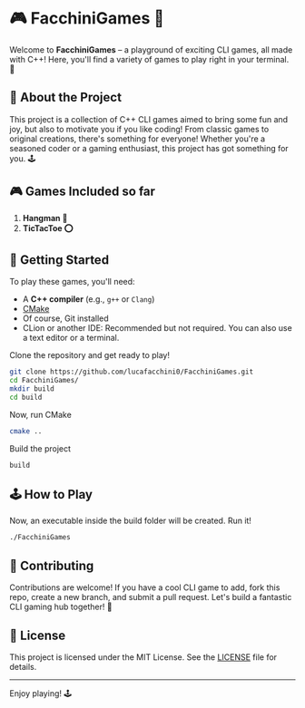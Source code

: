 # 🎮 FacchiniGames 🎲

Welcome to **FacchiniGames** – a playground of exciting CLI games, all made with C++! Here, you'll find a variety of games to play right in your terminal. 🎉

## 🎯 About the Project
This project is a collection of C++ CLI games aimed to bring some fun and joy, but also to motivate you if you like coding! From classic games to original creations, there's something for everyone! Whether you're a seasoned coder or a gaming enthusiast, this project has got something for you. 🕹️

## 🎮 Games Included so far
1. **Hangman 🎩**
2. **TicTacToe ⭕**

## 🚀 Getting Started
To play these games, you'll need:
- A **C++ compiler** (e.g., `g++` or `Clang`)
- [CMake](https://cmake.org/download/)
- Of course, Git installed
- CLion or another IDE: Recommended but not required. You can also use a text editor or a terminal.

Clone the repository and get ready to play!

```bash
git clone https://github.com/lucafacchini0/FacchiniGames.git
cd FacchiniGames/
mkdir build
cd build
```

Now, run CMake
```bash
cmake ..
```

Build the project
```bash
build
```

## 🕹️ How to Play
Now, an executable inside the build folder will be created. Run it!
```bash
./FacchiniGames
```

## 🤝 Contributing
Contributions are welcome! If you have a cool CLI game to add, fork this repo, create a new branch, and submit a pull request. Let's build a fantastic CLI gaming hub together! 🌟

## 📜 License
This project is licensed under the MIT License. See the [LICENSE](LICENSE) file for details.

---

Enjoy playing! 🕹️
